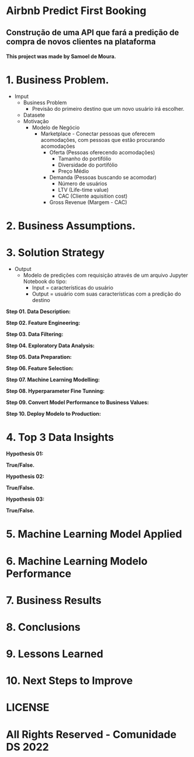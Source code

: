 # Airbnb Predict First Booking

## Construção de uma API que fará a predição de compra de novos clientes na plataforma

#### This project was made by Samoel de Moura.

# 1. Business Problem.
- Imput
    - Business Problem
        - Previsão do primeiro destino que um novo usuário irá escolher.
    - Datasete
    - Motivação
        - Modelo de Negócio
            - Marketplace - Conectar pessoas que oferecem acomodações, com pessoas que estão procurando acomodações
                - Oferta (Pessoas oferecendo acomodações)
                    - Tamanho do portifólio
                    - Diversidade do portifólio
                    - Preço Médio
                - Demanda (Pessoas buscando se acomodar)
                    - Número de usuários
                    - LTV (Life-time value)
                    - CAC (Cliente aquisition cost)
                - Gross Revenue (Margem - CAC)

# 2. Business Assumptions.

# 3. Solution Strategy
- Output
    - Modelo de predições com requisição através de um arquivo Jupyter Notebook do tipo:
        - Input = características do usuário
        - Output = usuário com suas características com a predição do destino    

**Step 01. Data Description:**

**Step 02. Feature Engineering:**

**Step 03. Data Filtering:**

**Step 04. Exploratory Data Analysis:**

**Step 05. Data Preparation:**

**Step 06. Feature Selection:**

**Step 07. Machine Learning Modelling:**

**Step 08. Hyperparameter Fine Tunning:**

**Step 09. Convert Model Performance to Business Values:**

**Step 10. Deploy Modelo to Production:**

# 4. Top 3 Data Insights

**Hypothesis 01:**

**True/False.**

**Hypothesis 02:**

**True/False.**

**Hypothesis 03:**

**True/False.**

# 5. Machine Learning Model Applied

# 6. Machine Learning Modelo Performance

# 7. Business Results

# 8. Conclusions

# 9. Lessons Learned

# 10. Next Steps to Improve

# LICENSE

# All Rights Reserved - Comunidade DS 2022
